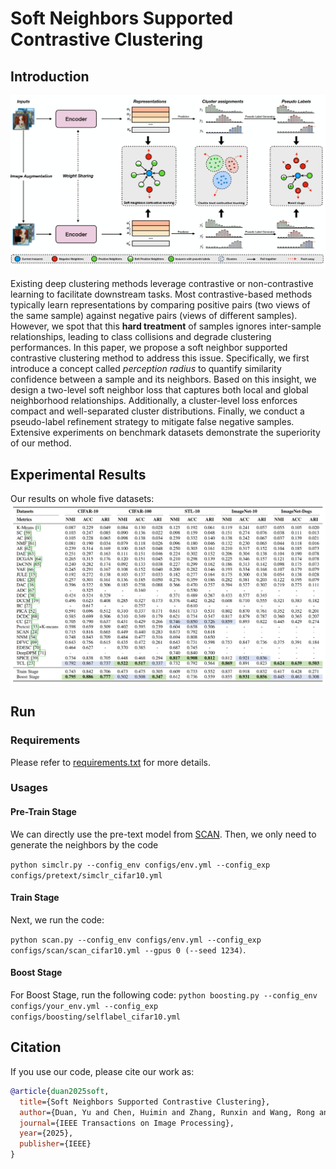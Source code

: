 # Soft Neighbors Supported Contrastive Clustering

## Introduction


![workflow](assets/workflow.png)

Existing deep clustering methods leverage contrastive or non-contrastive learning to facilitate downstream tasks. Most contrastive-based methods typically learn representations by comparing positive pairs (two views of the same sample) against negative pairs (views of different samples). However, we spot that this **hard treatment** of samples ignores inter-sample relationships, leading to class collisions and degrade clustering performances. In this paper, we propose a soft neighbor supported contrastive clustering method to address this issue. Specifically, we first introduce a concept called _perception radius_ to quantify similarity confidence between a sample and its neighbors. Based on this insight, we design a two-level soft neighbor loss that captures both local and global neighborhood relationships. Additionally, a cluster-level loss enforces compact and well-separated cluster distributions. Finally, we conduct a pseudo-label refinement strategy to mitigate false negative samples. Extensive experiments on benchmark datasets demonstrate the superiority of our method.

## Experimental Results
Our results on  whole five datasets:
![workflow](assets/results.png)



## Run
### Requirements
Please refer to [requirements.txt](./requirements.txt) for more details.
### Usages


#### Pre-Train Stage
We can directly use the pre-text model from [SCAN](https://github.com/wvangansbeke/Unsupervised-Classification). Then, we only need to generate the neighbors by the code 

`python simclr.py --config_env configs/env.yml --config_exp configs/pretext/simclr_cifar10.yml`

#### Train Stage
Next, we run the code: 

`python scan.py --config_env configs/env.yml --config_exp configs/scan/scan_cifar10.yml --gpus 0 (--seed 1234)`.

#### Boost Stage
For Boost Stage, run the following code:
`
python boosting.py --config_env configs/your_env.yml --config_exp configs/boosting/selflabel_cifar10.yml
`


## Citation
If you use our code, please cite our work as:
```bib
@article{duan2025soft,
  title={Soft Neighbors Supported Contrastive Clustering},
  author={Duan, Yu and Chen, Huimin and Zhang, Runxin and Wang, Rong and Nie, Feiping and Li, Xuelong},
  journal={IEEE Transactions on Image Processing},
  year={2025},
  publisher={IEEE}
}
```
